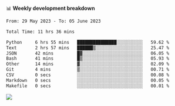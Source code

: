 📊 **Weekly development breakdown**
<!--START_SECTION:waka-->

```txt
From: 29 May 2023 - To: 05 June 2023

Total Time: 11 hrs 36 mins

Python     6 hrs 55 mins   ███████████████░░░░░░░░░░   59.62 %
Text       2 hrs 57 mins   ██████▒░░░░░░░░░░░░░░░░░░   25.47 %
JSON       42 mins         █▓░░░░░░░░░░░░░░░░░░░░░░░   06.05 %
Bash       41 mins         █▒░░░░░░░░░░░░░░░░░░░░░░░   05.93 %
Other      14 mins         ▓░░░░░░░░░░░░░░░░░░░░░░░░   02.09 %
Git        4 mins          ▒░░░░░░░░░░░░░░░░░░░░░░░░   00.71 %
CSV        0 secs          ░░░░░░░░░░░░░░░░░░░░░░░░░   00.08 %
Markdown   0 secs          ░░░░░░░░░░░░░░░░░░░░░░░░░   00.05 %
Makefile   0 secs          ░░░░░░░░░░░░░░░░░░░░░░░░░   00.01 %
```

<!--END_SECTION:waka-->
![](https://komarev.com/ghpvc/?username=callanwu)
